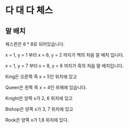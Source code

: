 # 다 대 다 체스

## 말 배치

체스판은 8 * 8로 되어있습니다.

x = 1, y = 1 부터 x = 8, y = 2 까지가 백의 처음 말 배치 입니다.

x = 1, y = 7 부터 x = 8, y = 8 까지가 흑의 처음 말 배치입니다.

King은 오른쪽 즉 x = 5인 위치에 있고

Queen은 왼쪽 즉 x = 4인 위체에 있습니다.

Knight은 양쪽 x가 2, 6 위치에 있고

Bishop은 양쪽 x가 3, 7 위치에 있고

Rook은 양쪽 x가 1,8 위치에 있다.